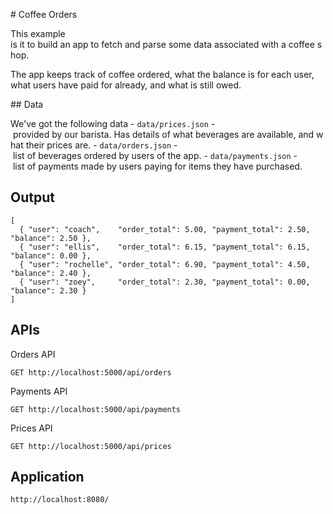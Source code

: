 # Coffee Orders

This example is it to build an app to fetch and parse some data associated with a coffee shop.

The app keeps track of coffee ordered, what the balance is for each user, what users have paid for already, and what is still owed.

## Data

We've got the following data
- `data/prices.json` - provided by our barista. Has details of what beverages are available, and what their prices are.
- `data/orders.json` - list of beverages ordered by users of the app.
- `data/payments.json` - list of payments made by users paying for items they have purchased.

## Output

  ```
  [
    { "user": "coach",    "order_total": 5.00, "payment_total": 2.50, "balance": 2.50 },
    { "user": "ellis",    "order_total": 6.15, "payment_total": 6.15, "balance": 0.00 },
    { "user": "rochelle", "order_total": 6.90, "payment_total": 4.50, "balance": 2.40 },
    { "user": "zoey",     "order_total": 2.30, "payment_total": 0.00, "balance": 2.30 }
  ]
  ```

## APIs 
Orders API
```
GET http://localhost:5000/api/orders
```

Payments API
```
GET http://localhost:5000/api/payments
```

Prices API
```
GET http://localhost:5000/api/prices
```

## Application
```
http://localhost:8080/
```

